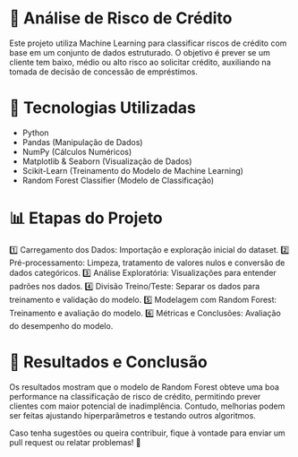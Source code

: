 # 📌 Análise de Risco de Crédito

Este projeto utiliza Machine Learning para classificar riscos de crédito com base em um conjunto de dados estruturado. O objetivo é prever se um cliente tem baixo, médio ou alto risco ao solicitar crédito, auxiliando na tomada de decisão de concessão de empréstimos.

# 🚀 Tecnologias Utilizadas

- Python
- Pandas (Manipulação de Dados)
- NumPy (Cálculos Numéricos)
- Matplotlib & Seaborn (Visualização de Dados)
- Scikit-Learn (Treinamento do Modelo de Machine Learning)
- Random Forest Classifier (Modelo de Classificação)

# 📊 Etapas do Projeto

1️⃣ Carregamento dos Dados: Importação e exploração inicial do dataset.
2️⃣ Pré-processamento: Limpeza, tratamento de valores nulos e conversão de dados categóricos.
3️⃣ Análise Exploratória: Visualizações para entender padrões nos dados.
4️⃣ Divisão Treino/Teste: Separar os dados para treinamento e validação do modelo.
5️⃣ Modelagem com Random Forest: Treinamento e avaliação do modelo.
6️⃣ Métricas e Conclusões: Avaliação do desempenho do modelo.

# 📌 Resultados e Conclusão

Os resultados mostram que o modelo de Random Forest obteve uma boa performance na classificação de risco de crédito, permitindo prever clientes com maior potencial de inadimplência. Contudo, melhorias podem ser feitas ajustando hiperparâmetros e testando outros algoritmos.

Caso tenha sugestões ou queira contribuir, fique à vontade para enviar um pull request ou relatar problemas! 🚀
